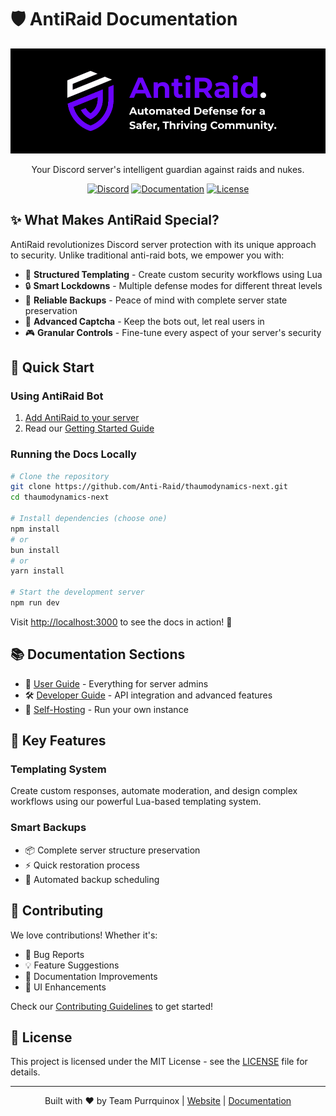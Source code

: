 # 🛡️ AntiRaid Documentation

<div align="center">

![AntiRaid Banner](public/banner.png)

Your Discord server's intelligent guardian against raids and nukes.

[![Discord](https://img.shields.io/discord/YOUR_DISCORD_SERVER_ID?color=5865F2&logo=discord&logoColor=white)](https://antiraid.xyz/discord)
[![Documentation](https://img.shields.io/badge/docs-online-brightgreen)](https://docs.antiraid.xyz)
[![License](https://img.shields.io/github/license/Anti-Raid/thaumodynamics-next)](LICENSE)

</div>

## ✨ What Makes AntiRaid Special?

AntiRaid revolutionizes Discord server protection with its unique approach to security. Unlike traditional anti-raid bots, we empower you with:

- 🎯 **Structured Templating** - Create custom security workflows using Lua
- 🔒 **Smart Lockdowns** - Multiple defense modes for different threat levels
- 💾 **Reliable Backups** - Peace of mind with complete server state preservation
- 🤖 **Advanced Captcha** - Keep the bots out, let real users in
- 🎮 **Granular Controls** - Fine-tune every aspect of your server's security

## 🚀 Quick Start

### Using AntiRaid Bot

1. [Add AntiRaid to your server](https://antiraid.xyz/invite)
2. Read our [Getting Started Guide](https://docs.antiraid.xyz/docs/user/)

### Running the Docs Locally

```bash
# Clone the repository
git clone https://github.com/Anti-Raid/thaumodynamics-next.git
cd thaumodynamics-next

# Install dependencies (choose one)
npm install
# or
bun install
# or
yarn install

# Start the development server
npm run dev
```

Visit [http://localhost:3000](http://localhost:3000) to see the docs in action! 🎉

## 📚 Documentation Sections

- 📘 [User Guide](https://docs.antiraid.xyz/docs/user/) - Everything for server admins
- 🛠️ [Developer Guide](https://docs.antiraid.xyz/docs/dev/) - API integration and advanced features
- 🔧 [Self-Hosting](https://docs.antiraid.xyz/docs/dev/hosting/) - Run your own instance

## 🌟 Key Features

### Templating System

Create custom responses, automate moderation, and design complex workflows using our powerful Lua-based templating system.

### Smart Backups

- 📦 Complete server structure preservation
- ⚡ Quick restoration process
- 🔄 Automated backup scheduling

## 🤝 Contributing

We love contributions! Whether it's:

- 🐛 Bug Reports
- 💡 Feature Suggestions
- 📝 Documentation Improvements
- 🎨 UI Enhancements

Check our [Contributing Guidelines](CONTRIBUTING.md) to get started!

## 📜 License

This project is licensed under the MIT License - see the [LICENSE](LICENSE) file for details.

---

<div align="center">

Built with ❤️ by Team Purrquinox | [Website](https://antiraid.xyz) | [Documentation](https://docs.antiraid.xyz)

</div>
